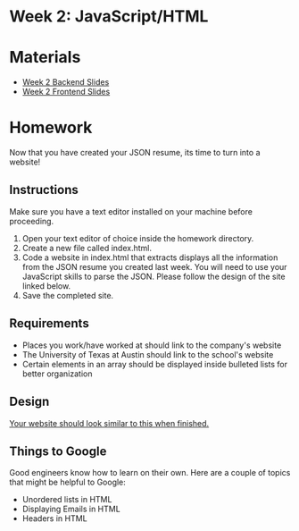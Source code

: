 # Week 2: JavaScript/HTML

# Materials
- [Week 2 Backend Slides](https://docs.google.com/presentation/d/1iWpmcWsE_4FNhXOm_S3NdeY6LhCJPQzBGlF2mD209fI/edit?usp=sharing)
- [Week 2 Frontend Slides](https://docs.google.com/presentation/d/15j7x4ntl4oOBNhMBU-414OtuOtrq5x4vNE4pYTciknQ/edit?usp=sharing)

# Homework
Now that you have created your JSON resume, its time to turn into a website! 

## Instructions
Make sure you have a text editor installed on your machine before proceeding. 
1. Open your text editor of choice inside the homework directory.
2. Create a new file called index.html.
3. Code a website in index.html that extracts displays all the information from the JSON resume you created last week. You will need to use your JavaScript skills to parse the JSON. Please follow the design of the site linked below. 
4. Save the completed site.

## Requirements
- Places you work/have worked at should link to the company's website
- The University of Texas at Austin should link to the school's website
- Certain elements in an array should be displayed inside bulleted lists for better organization

## Design
[Your website should look similar to this when finished.](https://www.figma.com/file/6fc92eAV2G17uSPh4jlnh3/JSON-Resume?node-id=2%3A2)

## Things to Google
Good engineers know how to learn on their own. Here are a couple of topics that might be helpful to Google:
- Unordered lists in HTML
- Displaying Emails in HTML
- Headers in HTML
